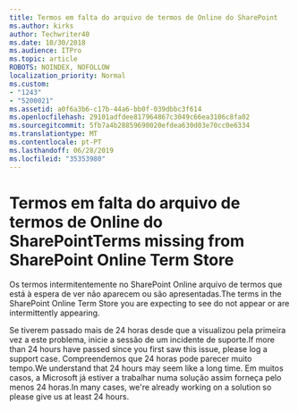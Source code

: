 ```yaml
---
title: Termos em falta do arquivo de termos de Online do SharePoint
ms.author: kirks
author: Techwriter40
ms.date: 10/30/2018
ms.audience: ITPro
ms.topic: article
ROBOTS: NOINDEX, NOFOLLOW
localization_priority: Normal
ms.custom:
- "1243"
- "5200021"
ms.assetid: a0f6a3b6-c17b-44a6-bb0f-039dbbc3f614
ms.openlocfilehash: 29101adfdee817964867c3049c66ea3106c8fa02
ms.sourcegitcommit: 5fb7a4b28859690020efdea630d03e70cc0e6334
ms.translationtype: MT
ms.contentlocale: pt-PT
ms.lasthandoff: 06/28/2019
ms.locfileid: "35353980"
---
```

# <a name="terms-missing-from-sharepoint-online-term-store"></a><span data-ttu-id="988af-102">Termos em falta do arquivo de termos de Online do SharePoint</span><span class="sxs-lookup"><span data-stu-id="988af-102">Terms missing from SharePoint Online Term Store</span></span>

<span data-ttu-id="988af-103">Os termos intermitentemente no SharePoint Online arquivo de termos que está à espera de ver não aparecem ou são apresentadas.</span><span class="sxs-lookup"><span data-stu-id="988af-103">The terms in the SharePoint Online Term Store you are expecting to see do not appear or are intermittently appearing.</span></span>
  
<span data-ttu-id="988af-104">Se tiverem passado mais de 24 horas desde que a visualizou pela primeira vez a este problema, inicie a sessão de um incidente de suporte.</span><span class="sxs-lookup"><span data-stu-id="988af-104">If more than 24 hours have passed since you first saw this issue, please log a support case.</span></span> <span data-ttu-id="988af-105">Compreendemos que 24 horas pode parecer muito tempo.</span><span class="sxs-lookup"><span data-stu-id="988af-105">We understand that 24 hours may seem like a long time.</span></span> <span data-ttu-id="988af-106">Em muitos casos, a Microsoft já estiver a trabalhar numa solução assim forneça pelo menos 24 horas.</span><span class="sxs-lookup"><span data-stu-id="988af-106">In many cases, we're already working on a solution so please give us at least 24 hours.</span></span>
  